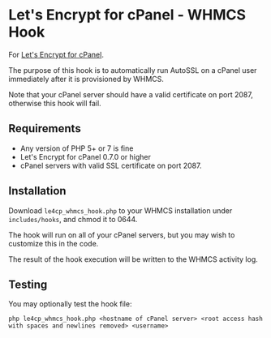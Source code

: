 # Let's Encrypt for cPanel - WHMCS Hook

For [Let's Encrypt for cPanel](https://letsencrypt-for-cpanel.com).

The purpose of this hook is to automatically run AutoSSL on a cPanel user immediately after it is provisioned by WHMCS.

Note that your cPanel server should have a valid certificate on port 2087, otherwise this hook will fail.

## Requirements
* Any version of PHP 5+ or 7 is fine
* Let's Encrypt for cPanel 0.7.0 or higher
* cPanel servers with valid SSL certificate on port 2087.

## Installation
Download `le4cp_whmcs_hook.php` to your WHMCS installation under `includes/hooks`, and chmod it to 0644.

The hook will run on all of your cPanel servers, but you may wish to customize this in the code.

The result of the hook execution will be written to the WHMCS activity log.

## Testing
You may optionally test the hook file:

```
php le4cp_whmcs_hook.php <hostname of cPanel server> <root access hash with spaces and newlines removed> <username>
```
